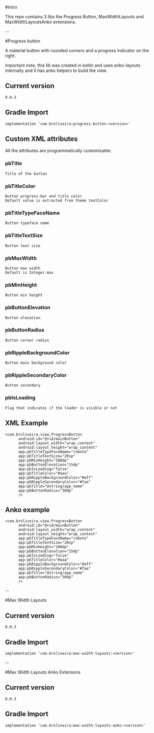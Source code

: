#Intro

This repo contains 3 libs the Progress Button, MaxWidthLayouts and MaxWidthLayoutsAnko extensions.

--

#Progress button

A material button with rounded corners and a progress indicator on the right.

Important note, this lib was created in kotlin and uses anko-layouts internally and it has anko helpers to build the view.

Current version
-
	0.0.3

Gradle Import
-
	implementation 'com.broliveira:progress-button:<version>'

## Custom XML attributes

All the attributes are programmatically customizable.

### pbTitle
	Title of the button

### pbTitleColor
	Button progress-bar and title color
	Default value is extracted from theme textColor

### pbTitleTypeFaceName
	Button typeface name

### pbTitleTextSize
	Button text size

### pbMaxWidth
	Button max width
	Default is Integer.max

### pbMinHeight
	Button min height

### pbButtonElevation
	Button elevation

### pbButtonRadius
	Button corner radius

### pbRippleBackgroundColor
	Button main background color

### pbRippleSecondaryColor
	Button secondary

### pbIsLoading
	Flag that indicates if the loader is visible or not

XML Example
-

```
<com.broliveira.view.ProgressButton
      android:id="@+id/mainButton"
      android:layout_width="wrap_content"
      android:layout_height="wrap_content"
      app:pbTitleTypeFaceName="roboto"
      app:pbTitleTextSize="20sp"
      app:pbMinHeight="100dp"
      app:pbButtonElevation="15dp"
      app:pbIsLoading="false"
      app:pbTitleColor="#aaa"
      app:pbRippleBackgroundColor="#aff"
      app:pbRippleSecondaryColor="#faa"
      app:pbTitle="@string/app_name"
      app:pbButtonRadius="30dp"
      />
```

Anko example
-
```
<com.broliveira.view.ProgressButton
      android:id="@+id/mainButton"
      android:layout_width="wrap_content"
      android:layout_height="wrap_content"
      app:pbTitleTypeFaceName="roboto"
      app:pbTitleTextSize="20sp"
      app:pbMinHeight="100dp"
      app:pbButtonElevation="15dp"
      app:pbIsLoading="false"
      app:pbTitleColor="#aaa"
      app:pbRippleBackgroundColor="#aff"
      app:pbRippleSecondaryColor="#faa"
      app:pbTitle="@string/app_name"
      app:pbButtonRadius="30dp"
      />
```

--


#Max Width Layouts

Current version
-
	0.0.3

Gradle Import
-
	implementation 'com.broliveira:max-width-layouts:<version>'

--

#Max Width Layouts Anko Extensons


Current version
-
	0.0.3

Gradle Import
-
	implementation 'com.broliveira:max-width-layouts-anko:<version>'
